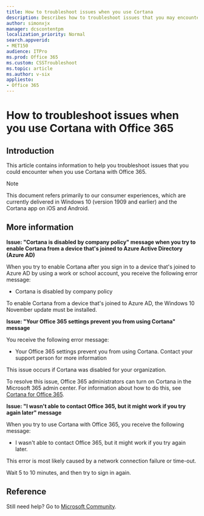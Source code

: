 ```yaml
---
title: How to troubleshoot issues when you use Cortana
description: Describes how to troubleshoot issues that you may encounter when you use Cortana with Office 365.
author: simonxjx
manager: dcscontentpm
localization_priority: Normal
search.appverid: 
- MET150
audience: ITPro
ms.prod: Office 365
ms.custom: CSSTroubleshoot
ms.topic: article
ms.author: v-six
appliesto:
- Office 365
---
```


# How to troubleshoot issues when you use Cortana with Office 365

## Introduction

This article contains information to help you troubleshoot issues that you could encounter when you use Cortana with Office 365.

> [!NOTE]
> This document refers primarily to our consumer experiences, which are currently delivered in Windows 10 (version 1909 and earlier) and the Cortana app on iOS and Android.

## More information

**Issue: "Cortana is disabled by company policy" message when you try to enable Cortana from a device that's joined to Azure Active Directory (Azure AD)**

When you try to enable Cortana after you sign in to a device that's joined to Azure AD by using a work or school account, you receive the following error message:

- Cortana is disabled by company policy

To enable Cortana from a device that's joined to Azure AD, the Windows 10 November update must be installed.

**Issue: "Your Office 365 settings prevent you from using Cortana" message**

You receive the following error message:

- Your Office 365 settings prevent you from using Cortana. Contact your support person for more information

This issue occurs if Cortana was disabled for your organization.

To resolve this issue, Office 365 administrators can turn on Cortana in the Microsoft 365 admin center. For information about how to do this, see [Cortana for Office 365](https://support.office.com/article/cortana-for-office-365-7257cb50-0d5c-4f7a-ac2e-9fe5d13bb5cb?ui=en-us&rs=en-us&ad=us).

**Issue: "I wasn't able to contact Office 365, but it might work if you try again later" message**

When you try to use Cortana with Office 365, you receive the following message:

- I wasn't able to contact Office 365, but it might work if you try again later.

This error is most likely caused by a network connection failure or time-out.

Wait 5 to 10 minutes, and then try to sign in again. 

## Reference

Still need help? Go to [Microsoft Community](https://answers.microsoft.com/).